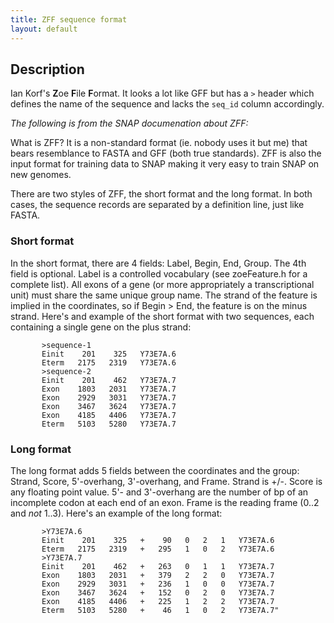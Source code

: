 ```yaml
---
title: ZFF sequence format
layout: default
---
```


Description
-----------

Ian Korf's **Z**oe **F**ile **F**ormat. It looks a lot like GFF but has a `>` header which defines the name of the sequence and lacks the `seq_id` column accordingly.

*The following is from the SNAP documenation about ZFF:*

What is ZFF? It is a non-standard format (ie. nobody uses it but me) that bears resemblance to FASTA and GFF (both true standards). ZFF is also the input format for training data to SNAP making it very easy to train SNAP on new genomes.

There are two styles of ZFF, the short format and the long format. In both cases, the sequence records are separated by a definition line, just like FASTA.

### Short format

In the short format, there are 4 fields: Label, Begin, End, Group. The 4th field is optional. Label is a controlled vocabulary (see zoeFeature.h for a complete list). All exons of a gene (or more appropriately a transcriptional unit) must share the same unique group name. The strand of the feature is implied in the coordinates, so if Begin > End, the feature is on the minus strand. Here's and example of the short format with two sequences, each containing a single gene on the plus strand:

```
       >sequence-1
       Einit    201    325   Y73E7A.6
       Eterm   2175   2319   Y73E7A.6
       >sequence-2
       Einit    201    462   Y73E7A.7
       Exon    1803   2031   Y73E7A.7
       Exon    2929   3031   Y73E7A.7
       Exon    3467   3624   Y73E7A.7
       Exon    4185   4406   Y73E7A.7
       Eterm   5103   5280   Y73E7A.7

```
### Long format

The long format adds 5 fields between the coordinates and the group: Strand, Score, 5'-overhang, 3'-overhang, and Frame. Strand is +/-. Score is any floating point value. 5'- and 3'-overhang are the number of bp of an incomplete codon at each end of an exon. Frame is the reading frame (0..2 and *not* 1..3). Here's an example of the long format:

```
       >Y73E7A.6
       Einit    201    325   +    90   0   2   1   Y73E7A.6
       Eterm   2175   2319   +   295   1   0   2   Y73E7A.6
       >Y73E7A.7
       Einit    201    462   +   263   0   1   1   Y73E7A.7
       Exon    1803   2031   +   379   2   2   0   Y73E7A.7
       Exon    2929   3031   +   236   1   0   0   Y73E7A.7
       Exon    3467   3624   +   152   0   2   0   Y73E7A.7
       Exon    4185   4406   +   225   1   2   2   Y73E7A.7
       Eterm   5103   5280   +    46   1   0   2   Y73E7A.7"

```

